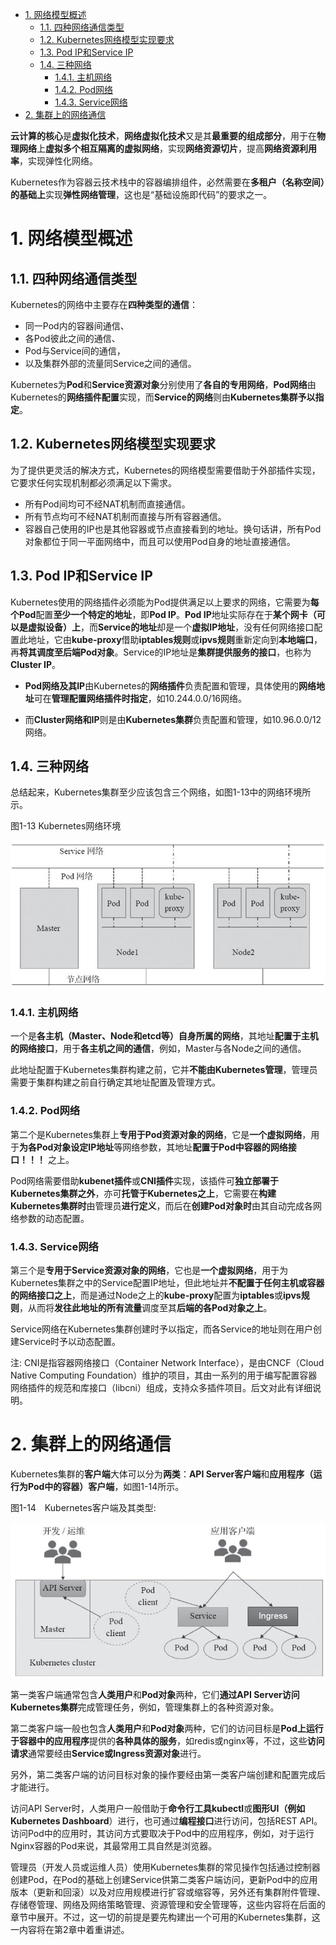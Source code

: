 
<!-- @import "[TOC]" {cmd="toc" depthFrom=1 depthTo=6 orderedList=false} -->

<!-- code_chunk_output -->

- [1. 网络模型概述](#1-网络模型概述)
  - [1.1. 四种网络通信类型](#11-四种网络通信类型)
  - [1.2. Kubernetes网络模型实现要求](#12-kubernetes网络模型实现要求)
  - [1.3. Pod IP和Service IP](#13-pod-ip和service-ip)
  - [1.4. 三种网络](#14-三种网络)
    - [1.4.1. 主机网络](#141-主机网络)
    - [1.4.2. Pod网络](#142-pod网络)
    - [1.4.3. Service网络](#143-service网络)
- [2. 集群上的网络通信](#2-集群上的网络通信)

<!-- /code_chunk_output -->

**云计算的核心**是**虚拟化技术**，**网络虚拟化技术**又是其**最重要的组成部分**，用于在**物理网络**上**虚拟多个相互隔离的虚拟网络**，实现**网络资源切片**，提高**网络资源利用率**，实现弹性化网络。

Kubernetes作为容器云技术栈中的容器编排组件，必然需要在**多租户（名称空间）的基础上**实现**弹性网络管理**，这也是“基础设施即代码”的要求之一。

# 1. 网络模型概述

## 1.1. 四种网络通信类型

Kubernetes的网络中主要存在**四种类型的通信**：

* 同一Pod内的容器间通信、
* 各Pod彼此之间的通信、
* Pod与Service间的通信，
* 以及集群外部的流量同Service之间的通信。

Kubernetes为**Pod**和**Service资源对象**分别使用了**各自的专用网络**，**Pod网络**由Kubernetes的**网络插件配置**实现，而**Service的网络**则由**Kubernetes集群予以指定**。

## 1.2. Kubernetes网络模型实现要求

为了提供更灵活的解决方式，Kubernetes的网络模型需要借助于外部插件实现，它要求任何实现机制都必须满足以下需求。

* 所有Pod间均可不经NAT机制而直接通信。
* 所有节点均可不经NAT机制而直接与所有容器通信。
* 容器自己使用的IP也是其他容器或节点直接看到的地址。换句话讲，所有Pod对象都位于同一平面网络中，而且可以使用Pod自身的地址直接通信。

## 1.3. Pod IP和Service IP

Kubernetes使用的网络插件必须能为Pod提供满足以上要求的网络，它需要为**每个Pod**配置**至少一个特定的地址**，即**Pod IP**。**Pod IP**地址实际存在于**某个网卡（可以是虚拟设备）上**，而**Service的地址**却是一个**虚拟IP地址**，没有任何网络接口配置此地址，它由**kube-proxy**借助**iptables规则**或**ipvs规则**重新定向到**本地端口**，再**将其调度至后端Pod对象**。Service的IP地址是**集群提供服务的接口**，也称为**Cluster IP**。

* **Pod网络及其IP**由Kubernetes的**网络插件**负责配置和管理，具体使用的**网络地址**可在**管理配置网络插件时指定**，如10.244.0.0/16网络。

* 而**Cluster网络和IP**则是由**Kubernetes集群**负责配置和管理，如10.96.0.0/12网络。

## 1.4. 三种网络

总结起来，Kubernetes集群至少应该包含三个网络，如图1-13中的网络环境所示。

图1-13 Kubernetes网络环境

![2019-10-15-14-53-29.png](./images/2019-10-15-14-53-29.png)

### 1.4.1. 主机网络

一个是**各主机（Master、Node和etcd等）自身所属的网络**，其地址**配置于主机的网络接口**，用于**各主机之间的通信**，例如，Master与各Node之间的通信。

此地址配置于Kubernetes集群构建之前，它并**不能由Kubernetes管理**，管理员需要于集群构建之前自行确定其地址配置及管理方式。

### 1.4.2. Pod网络

第二个是Kubernetes集群上**专用于Pod资源对象的网络**，它是**一个虚拟网络**，用于**为各Pod对象设定IP地址**等网络参数，其地址**配置于Pod中容器的网络接口！！！** 之上。

Pod网络需要借助**kubenet插件**或**CNI插件**实现，该插件可**独立部署于Kubernetes集群之外**，亦可**托管于Kubernetes之上**，它需要在**构建Kubernetes集群时**由管理员**进行定义**，而后在**创建Pod对象时**由其自动完成各网络参数的动态配置。

### 1.4.3. Service网络

第三个是**专用于Service资源对象的网络**，它也是**一个虚拟网络**，用于为Kubernetes集群之中的Service配置IP地址，但此地址并**不配置于任何主机或容器的网络接口之上**，而是通过Node之上的**kube-proxy**配置为**iptables**或**ipvs规则**，从而将**发往此地址的所有流量**调度至其**后端的各Pod对象之上**。

Service网络在Kubernetes集群创建时予以指定，而各Service的地址则在用户创建Service时予以动态配置。

注: CNI是指容器网络接口（Container Network Interface），是由CNCF（Cloud Native Computing Foundation）维护的项目，其由一系列的用于编写配置容器网络插件的规范和库接口（libcni）组成，支持众多插件项目。后文对此有详细说明。

# 2. 集群上的网络通信

Kubernetes集群的**客户端**大体可以分为**两类**：**API Server客户端**和**应用程序（运行为Pod中的容器）客户端**，如图1-14所示。

图1-14　Kubernetes客户端及其类型:

![2019-10-15-15-36-04.png](./images/2019-10-15-15-36-04.png)

第一类客户端通常包含**人类用户**和**Pod对象**两种，它们**通过API Server访问Kubernetes集群**完成管理任务，例如，管理集群上的各种资源对象。

第二类客户端一般也包含**人类用户**和**Pod对象**两种，它们的访问目标是**Pod上运行于容器中的应用程序**提供的**各种具体的服务**，如redis或nginx等，不过，这些**访问请求**通常要经由**Service或Ingress资源对象**进行。

另外，第二类客户端的访问目标对象的操作要经由第一类客户端创建和配置完成后才能进行。

访问API Server时，人类用户一般借助于**命令行工具kubectl**或**图形UI（例如Kubernetes Dashboard**）进行，也可通过**编程接口**进行访问，包括REST API。访问Pod中的应用时，其访问方式要取决于Pod中的应用程序，例如，对于运行Nginx容器的Pod来说，其最常用工具自然是浏览器。

管理员（开发人员或运维人员）使用Kubernetes集群的常见操作包括通过控制器创建Pod，在Pod的基础上创建Service供第二类客户端访问，更新Pod中的应用版本（更新和回滚）以及对应用规模进行扩容或缩容等，另外还有集群附件管理、存储卷管理、网络及网络策略管理、资源管理和安全管理等，这些内容将在后面的章节中展开。不过，这一切的前提是要先构建出一个可用的Kubernetes集群，这一内容将在第2章中着重讲述。
